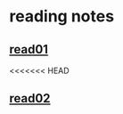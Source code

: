 # reading notes

## [read01](https://sereendaqamsih.github.io/readingnotes/read01)
<<<<<<< HEAD

 ## [read02](https://sereendaqamsih.github.io/readingnotes/read02 )
